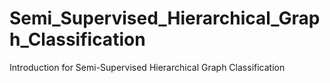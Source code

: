 # Semi_Supervised_Hierarchical_Graph_Classification
Introduction for Semi-Supervised Hierarchical Graph Classification
